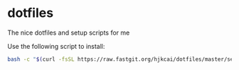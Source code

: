 # dotfiles

The nice dotfiles and setup scripts for me

Use the following script to install:

```bash
bash -c "$(curl -fsSL https://raw.fastgit.org/hjkcai/dotfiles/master/setup.sh)"
```

